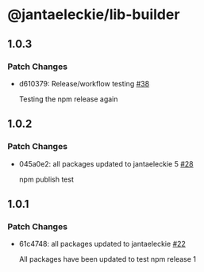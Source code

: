 # @jantaeleckie/lib-builder

## 1.0.3

### Patch Changes

- d610379: Release/workflow testing
  [#38](https://github.com/JantaeLeckie/frontier_test/pull/38)

  Testing the npm release again

## 1.0.2

### Patch Changes

- 045a0e2: all packages updated to jantaeleckie 5
  [#28](https://github.com/JantaeLeckie/frontier_test/pull/28)

  npm publish test

## 1.0.1

### Patch Changes

- 61c4748: all packages updated to jantaeleckie
  [#22](https://github.com/JantaeLeckie/frontier_test/pull/22)

  All packages have been updated to test npm release 1
